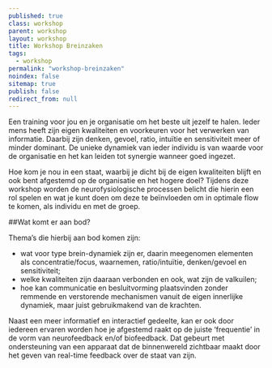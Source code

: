```yaml
---
published: true
class: workshop
parent: workshop
layout: workshop
title: Workshop Breinzaken
tags: 
  - workshop
permalink: "workshop-breinzaken"
noindex: false
sitemap: true
publish: false
redirect_from: null
---
```


Een training voor jou en je organisatie om het beste uit jezelf te halen. Ieder mens heeft zijn eigen kwaliteiten en voorkeuren voor het verwerken van informatie. Daarbij zijn denken, gevoel, ratio, intuïtie en sensitiviteit meer of minder dominant. De unieke dynamiek van ieder individu is van waarde voor de organisatie en het kan leiden tot synergie wanneer goed ingezet.

Hoe kom je nou in een staat, waarbij je dicht bij de eigen kwaliteiten blijft en ook bent afgestemd op de organisatie en het hogere doel? Tijdens deze workshop worden de neurofysiologische processen belicht die hierin een rol spelen en wat je kunt doen om deze te beïnvloeden om in optimale flow te komen, als individu en met de groep.

##Wat komt er aan bod?

Thema’s die hierbij aan bod komen zijn:

* wat voor type brein-dynamiek zijn er, daarin meegenomen elementen als concentratie/focus, waarnemen, ratio/intuïtie, denken/gevoel en sensitiviteit;
* welke kwaliteiten zijn daaraan verbonden en ook, wat zijn de valkuilen;
* hoe kan communicatie en besluitvorming plaatsvinden zonder remmende en verstorende mechanismen vanuit de eigen innerlijke dynamiek, maar juist gebruikmakend van de krachten.

Naast een meer informatief en interactief gedeelte, kan er ook door iedereen ervaren worden hoe je afgestemd raakt op de juiste ‘frequentie’ in de vorm van neurofeedback en/of biofeedback. Dat gebeurt met ondersteuning van een apparaat dat de binnenwereld zichtbaar maakt door het geven van real-time feedback over de staat van zijn.
